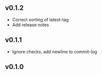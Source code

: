 ## v0.1.2

- Correct sorting of latest-tag
- Add release notes
## v0.1.1

- Ignore checks, add newline to commit-log
## v0.1.0

